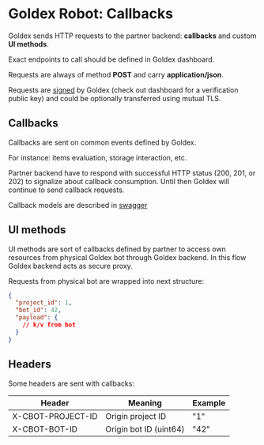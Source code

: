 # Goldex Robot: Callbacks

Goldex sends HTTP requests to the partner backend: **callbacks** and custom **UI methods**.

Exact endpoints to call should be defined in Goldex dashboard.

Requests are always of method **POST** and carry **application/json**.

Requests are [signed](/SIGNATURE.md) by Goldex (check out dashboard for a verification public key) and could be optionally transferred using mutual TLS.

## Callbacks

Callbacks are sent on common events defined by Goldex.

For instance: items evaluation, storage interaction, etc.

Partner backend have to respond with successful HTTP status (200, 201, or 202) to signalize about callback consumption. Until then Goldex will continue to send callback requests.

Callback models are described in [swagger](https://goldexrobot.github.io/core.integration/swagger/#/backend-callbacks)

## UI methods

UI methods are sort of callbacks defined by partner to access own resources from physical Goldex bot through Goldex backend. In this flow Goldex backend acts as secure proxy.

Requests from physical bot are wrapped into next structure:

```json
{
  "project_id": 1,
  "bot_id": 42,
  "payload": {
    // k/v from bot
  }
}
```

## Headers

Some headers are sent with callbacks:

| Header | Meaning | Example |
| --- | --- | --- |
| X-CBOT-PROJECT-ID | Origin project ID | "1" |
| X-CBOT-BOT-ID | Origin bot ID (uint64) | "42" |
